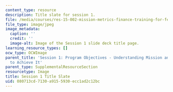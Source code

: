 ```yaml
---
content_type: resource
description: Title slate for session 1.
file: /media/courses/res-15-002-mission-metrics-finance-training-for-federal-credit-program-professionals-summer-2016/080713cd7130a9155930ecc1ad2c12bc_RES15-002_Session_1.jpg
file_type: image/jpeg
image_metadata:
  caption: ''
  credit: ''
  image-alt: Image of the Session 1 slide deck title page.
learning_resource_types: []
ocw_type: OCWImage
parent_title: 'Session 1: Program Objectives - Understanding Mission and How Best
  to Achieve It'
parent_type: SupplementalResourceSection
resourcetype: Image
title: Session 1 Title Slate
uid: 080713cd-7130-a915-5930-ecc1ad2c12bc
---
```

